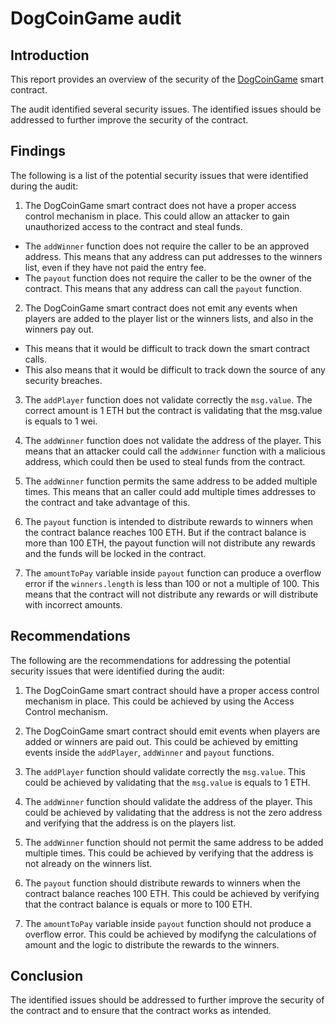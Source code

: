 # DogCoinGame audit

## Introduction

This report provides an overview of the security of the [DogCoinGame](https://raw.githubusercontent.com/ExtropyIO/ExpertSolidityBootcamp/main/exercises/audit/DogCoinGame.sol) smart contract. 

The audit identified several security issues. The identified issues should be addressed to further improve the security of the contract.

## Findings

The following is a list of the potential security issues that were identified during the audit:

1) The DogCoinGame smart contract does not have a proper access control mechanism in place. This could allow an attacker to gain unauthorized access to the contract and steal funds.
  - The `addWinner` function does not require the caller to be an approved address. This means that any address can put addresses to the winners list, even if they have not paid the entry fee.
  - The `payout` function does not require the caller to be the owner of the contract. This means that any address can call the `payout` function.

2) The DogCoinGame smart contract does not emit any events when players are added to the player list or the winners lists, and also in the winners pay out.  
  - This means that it would be difficult to track down the smart contract calls.
  - This also means that it would be difficult to track down the source of any security breaches.

3) The `addPlayer` function does not validate correctly the `msg.value`. The correct amount is 1 ETH but the contract is validating that the msg.value is equals to 1 wei.

4) The `addWinner` function does not validate the address of the player. This means that an attacker could call the `addWinner` function with a malicious address, which could then be used to steal funds from the contract. 

5) The `addWinner` function permits the same address to be added multiple times. This means that an caller could add multiple times addresses to the contract and take advantage of this.

6) The `payout` function is intended to distribute rewards to winners when the contract balance reaches 100 ETH. But if the contract balance is more than 100 ETH, the payout function will not distribute any rewards and the funds will be locked in the contract.

7) The `amountToPay` variable inside `payout` function can produce a overflow error if the `winners.length` is less than 100 or not a multiple of 100. This means that the contract will not distribute any rewards or will distribute with incorrect amounts.

## Recommendations

The following are the recommendations for addressing the potential security issues that were identified during the audit:

1) The DogCoinGame smart contract should have a proper access control mechanism in place. This could be achieved by using the Access Control mechanism.

2) The DogCoinGame smart contract should emit events when players are added or winners are paid out. This could be achieved by emitting events inside the `addPlayer`, `addWinner` and `payout` functions.

3) The `addPlayer` function should validate correctly the `msg.value`. This could be achieved by validating that the `msg.value` is equals to 1 ETH.

4) The `addWinner` function should validate the address of the player. This could be achieved by validating that the address is not the zero address and verifying that the address is on the players list.

5) The `addWinner` function should not permit the same address to be added multiple times. This could be achieved by verifying that the address is not already on the winners list.

6) The `payout` function should distribute rewards to winners when the contract balance reaches 100 ETH. This could be achieved by verifying that the contract balance is equals or more to 100 ETH.

7) The `amountToPay` variable inside `payout` function should not produce a overflow error. This could be achieved by modifyng the calculations of amount and the logic to distribute the rewards to the winners.

## Conclusion

The identified issues should be addressed to further improve the security of the contract and to ensure that the contract works as intended.